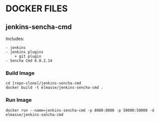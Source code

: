 # DOCKER FILES

## jenkins-sencha-cmd

Includes:

    - jenkins
    - jenkins plugins
        + git plugin
    - Sencha Cmd 6.0.2.14


### Build Image

```
cd [repo-clone]/jenkins-sencha-cmd
docker build -t elmasse/jenkins-sencha-cmd .
```

### Run Image

```
docker run --name=jenkins-sencha-cmd -p 8080:8080 -p 50000:50000 -d elmasse/jenkins-sencha-cmd
```

